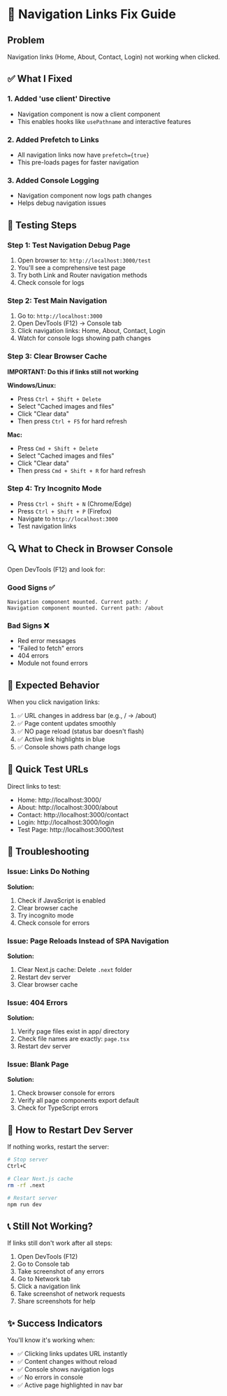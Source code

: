 # 🔧 Navigation Links Fix Guide

## Problem

Navigation links (Home, About, Contact, Login) not working when clicked.

## ✅ What I Fixed

### 1. Added 'use client' Directive

- Navigation component is now a client component
- This enables hooks like `usePathname` and interactive features

### 2. Added Prefetch to Links

- All navigation links now have `prefetch={true}`
- This pre-loads pages for faster navigation

### 3. Added Console Logging

- Navigation component now logs path changes
- Helps debug navigation issues

## 🧪 Testing Steps

### Step 1: Test Navigation Debug Page

1. Open browser to: `http://localhost:3000/test`
2. You'll see a comprehensive test page
3. Try both Link and Router navigation methods
4. Check console for logs

### Step 2: Test Main Navigation

1. Go to: `http://localhost:3000`
2. Open DevTools (F12) → Console tab
3. Click navigation links: Home, About, Contact, Login
4. Watch for console logs showing path changes

### Step 3: Clear Browser Cache

**IMPORTANT: Do this if links still not working**

**Windows/Linux:**

- Press `Ctrl + Shift + Delete`
- Select "Cached images and files"
- Click "Clear data"
- Then press `Ctrl + F5` for hard refresh

**Mac:**

- Press `Cmd + Shift + Delete`
- Select "Cached images and files"
- Click "Clear data"
- Then press `Cmd + Shift + R` for hard refresh

### Step 4: Try Incognito Mode

- Press `Ctrl + Shift + N` (Chrome/Edge)
- Press `Ctrl + Shift + P` (Firefox)
- Navigate to `http://localhost:3000`
- Test navigation links

## 🔍 What to Check in Browser Console

Open DevTools (F12) and look for:

### Good Signs ✅

```
Navigation component mounted. Current path: /
Navigation component mounted. Current path: /about
```

### Bad Signs ❌

- Red error messages
- "Failed to fetch" errors
- 404 errors
- Module not found errors

## 📝 Expected Behavior

When you click navigation links:

1. ✅ URL changes in address bar (e.g., / → /about)
2. ✅ Page content updates smoothly
3. ✅ NO page reload (status bar doesn't flash)
4. ✅ Active link highlights in blue
5. ✅ Console shows path change logs

## 🚀 Quick Test URLs

Direct links to test:

- Home: http://localhost:3000/
- About: http://localhost:3000/about
- Contact: http://localhost:3000/contact
- Login: http://localhost:3000/login
- Test Page: http://localhost:3000/test

## 🔧 Troubleshooting

### Issue: Links Do Nothing

**Solution:**

1. Check if JavaScript is enabled
2. Clear browser cache
3. Try incognito mode
4. Check console for errors

### Issue: Page Reloads Instead of SPA Navigation

**Solution:**

1. Clear Next.js cache: Delete `.next` folder
2. Restart dev server
3. Clear browser cache

### Issue: 404 Errors

**Solution:**

1. Verify page files exist in app/ directory
2. Check file names are exactly: `page.tsx`
3. Restart dev server

### Issue: Blank Page

**Solution:**

1. Check browser console for errors
2. Verify all page components export default
3. Check for TypeScript errors

## 🎯 How to Restart Dev Server

If nothing works, restart the server:

```bash
# Stop server
Ctrl+C

# Clear Next.js cache
rm -rf .next

# Restart server
npm run dev
```

## 📞 Still Not Working?

If links still don't work after all steps:

1. Open DevTools (F12)
2. Go to Console tab
3. Take screenshot of any errors
4. Go to Network tab
5. Click a navigation link
6. Take screenshot of network requests
7. Share screenshots for help

## ✨ Success Indicators

You'll know it's working when:

- ✅ Clicking links updates URL instantly
- ✅ Content changes without reload
- ✅ Console shows navigation logs
- ✅ No errors in console
- ✅ Active page highlighted in nav bar
